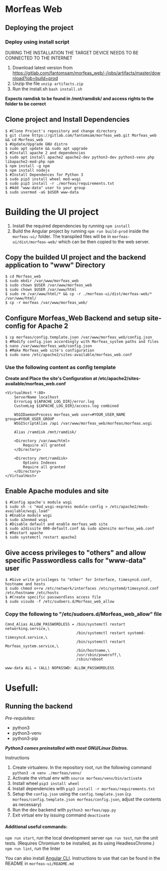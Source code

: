 # Morfeas Web

## Deploying the project

### Deploy using install script

DURING THE INSTALLATION THE TARGET DEVICE NEEDS TO BE CONNECTED TO THE INTERNET

1. Download latest version from https://gitlab.com/fantomsam/morfeas_web/-/jobs/artifacts/master/download?job=build+prod
2. Unzip the file `unzip artifacts.zip`
3. Run the install.sh `bash install.sh`

**Expects ramdisk to be found in /mnt/ramdisk/ and access rights to the folder to be correct**
<!--
## Pre-requisites:
- [NodeJS](https://nodejs.org/en/)
- [npm](https://www.npmjs.com/)
-->
## Clone project and Install Dependencies
```
$ #Clone Project's repository and change directory 
$ git clone https://gitlab.com/fantomsam/morfeas_web.git Morfeas_web && cd Morfeas_web
$ #Update/Upgrade GNU distro
$ sudo apt update && sudo apt upgrade
$ #Install apache 2 and dependencies
$ sudo apt install apache2 apache2-dev python3-dev python3-venv php libapache2-mod-php npm
$ npm install -g npm
$ npm install nodejs
$ #Install Dependences for Python 3
$ sudo pip3 install wheel mod-wsgi
$ sudo pip3 install -r ./morfeas/requirements.txt
$ #Add "www-data" user to your group
$ sudo usermod -aG $USER www-data
```

# Building the UI project
1. Install the required dependencies by running `npm install`
1. Build the Angular project by running `npm run build-prod` inside the `morfeas-ui/` folder. The transpiled files will be in `morfeas-ui/dist/morfeas-web/` which can be then copied to the web server.

<!--
_Setup artifacts_

Download latest artifact from Gitlab CI jobs

```
cd <downloads folder>
unzip artifacts.zip
mkdir /var/www/morfeas_web
rm /var/www/index.html
```

_move artifacts to /var/www/_
-->
## Copy the builded UI project and the backend application to "www" Directory 

```
$ cd Morfeas_web
$ sudo mkdir /var/www/morfeas_web
$ sudo chown $USER /var/www/morfeas_web
$ sudo chown $USER /var/www/html
$ sudo rm /var/www/html/* && cp -r ./morfeas-ui/dist/morfeas-web/* /var/www/html/
$ cp -r morfeas /var/www/morfeas_web/
```
## Configure Morfeas_Web Backend and setup site-config for Apache 2  
```
$ cp morfeas/config.template.json /var/www/morfeas_web/config.json
$ #Modify config.json accordingly with Morfeas_system paths and files
$ nano /var/www/morfeas_web/config.json
$ #Make Morfeas_web site's configuration 
$ sudo nano /etc/apache2/sites-available/morfeas_web.conf
```

### Use the following content as config template
**Create and Place the site's Configuration at /etc/apache2/sites-available/morfeas_web.conf**
```
<VirtualHost *:80>
    ServerName localhost
    ErrorLog ${APACHE_LOG_DIR}/error.log
    CustomLog ${APACHE_LOG_DIR}/access.log combined

    WSGIDaemonProcess morfeas_web user=#YOUR_USER_NAME group=#YOUR_USER_GROUP 
    WSGIScriptAlias /api /var/www/morfeas_web/morfeas/morfeas.wsgi

    Alias /ramdisk /mnt/ramdisk/

    <Directory /var/www/html>
        Require all granted
    </Directory>
    
    <Directory /mnt/ramdisk>
        Options Indexes
        Require all granted
    </Directory>
</VirtualHost>

```

## Enable Apache modules and site
```
$ #Config apache's module wsgi
$ sudo sh -c "mod_wsgi-express module-config > /etc/apache2/mods-available/wsgi.load"
$ #Enable module wsgi
$ sudo a2enmod wsgi
$ #Disable default and enable morfeas_web site
$ sudo a2dissite 000-default.conf && sudo a2ensite morfeas_web.conf
$ #Restart apache 
$ sudo systemctl restart apache2
```
<!-- #Commented By Sam
## Add www-data (apache user) to sudoers in order to be able to restart the networking 
```
$ sudo nano /etc/sudoers/
$ #Add the following under user privilege specification
$ # www-data  ALL=(ALL:ALL) NOPASSWD: ALL
$ #This can be later changed to something more suitable so apache user doesnt have full rights to the system
```

## Give www-data (apache user) rights to read and write to /etc/network/interfaces
-->

## Give access privileges to "others" and allow specific Passwordless calls for "www-data" user  
```
$ #Give write privileges to "other" for Interface, timesyncd.conf, hostname and hosts 
$ sudo chmod o+rw /etc/network/interfaces /etc/systemd/timesyncd.conf /etc/hostname /etc/hosts 
$ #Create specific passwordless access file 
$ sudo visudo -f /etc/sudoers.d/Morfeas_web_allow
```
### Copy the following to "/etc/sudoers.d/Morfeas_web_allow" file
```
Cmnd_Alias ALLOW_PASSWORDLESS = /bin/systemctl restart networking.service,\
                                /bin/systemctl restart systemd-timesyncd.service,\
                                /bin/systemctl restart Morfeas_system.service,\
                                /bin/hostname,\
                                /usr/sbin/poweroff,\
                                /sbin/reboot

www-data ALL = (ALL) NOPASSWD: ALLOW_PASSWORDLESS
```

# Usefull:
## Running the backend
_Pre-requisites:_
- python3
- python3-venv
- python3-pip

***Python3 comes preinstalled with most GNU/Linux Distros.***

Instructions
1. Create virtualenv. In the repository root, run the following command `python3 -m venv ./morfeas/venv/`
2. Activate the virtual env with `source morfeas/venv/bin/activate`
3. Install wheel `pip3 install wheel`
4. Install dependencies with `pip3 install -r morfeas/requirements.txt`
5. Setup the `config.json` using the `config.template.json` (`cp morfeas/config.template.json morfeas/config.json`, adjust the contents as necessary)
6. Run the dev backend with `python3 morfeas/app.py`
7. Exit virtual env by issuing command `deactivate`

#### Additional useful commands:

`npm run start`, run the local development server
`npm run test`, run the unit tests. (Requires Chromium to be installed, as its using HeadlessChrome.)
`npm run lint`, run the linter

You can also install [Angular CLI](https://cli.angular.io/). Instructions to use that can be found in the README in `morfeas-ui/README.md`

